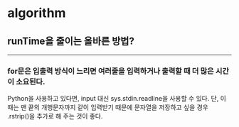 # algorithm

<h2>runTime을 줄이는 올바른 방법?</h2>
<hr>
<h3>for문은 입출력 방식이 느리면 여러줄을 입력하거나 출력할 때 더 많은 시간이 소요된다.</h3>
Python을 사용하고 있다면, input 대신 sys.stdin.readline을 사용할 수 있다. 단, 이때는 맨 끝의 개행문자까지 같이 입력받기 때문에 문자열을 저장하고 싶을 경우 .rstrip()을 추가로 해 주는 것이 좋다.
